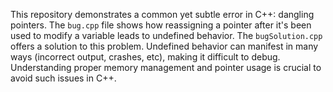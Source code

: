 This repository demonstrates a common yet subtle error in C++: dangling pointers.  The `bug.cpp` file shows how reassigning a pointer after it's been used to modify a variable leads to undefined behavior.  The `bugSolution.cpp` offers a solution to this problem.  Undefined behavior can manifest in many ways (incorrect output, crashes, etc), making it difficult to debug.  Understanding proper memory management and pointer usage is crucial to avoid such issues in C++.